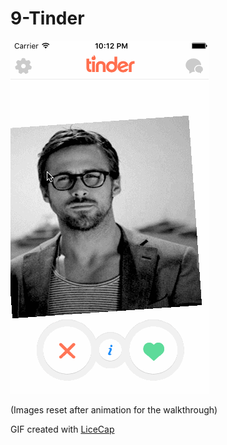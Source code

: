 # 9-Tinder

![Tinder demo](Tinder.gif)

(Images reset after animation for the walkthrough)

GIF created with [LiceCap](http://ww.cockos.com/licecap/)